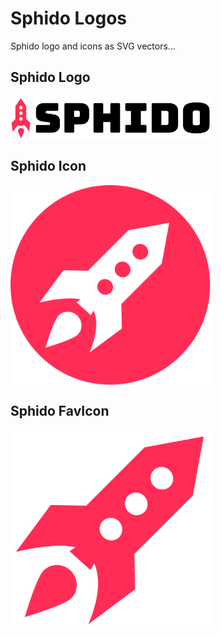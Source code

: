 # Sphido Logos

Sphido logo and icons as SVG vectors...

## Sphido Logo

<img src="sphido.svg" width="320" align="center">

## Sphido Icon

<img src="icon.svg" width="320" alt="Sphido icon" align="center">

## Sphido FavIcon

<img src="favicon.svg" width="320" align="center">
